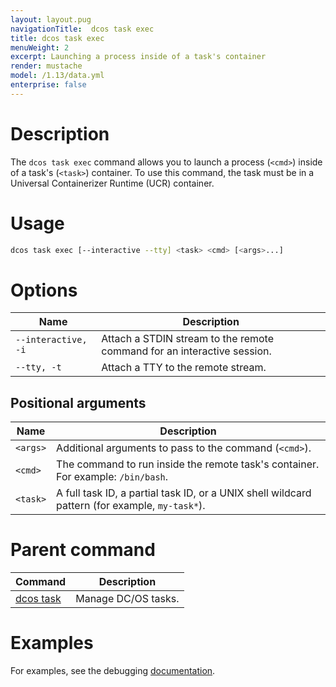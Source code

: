 ```yaml
---
layout: layout.pug
navigationTitle:  dcos task exec
title: dcos task exec
menuWeight: 2
excerpt: Launching a process inside of a task's container
render: mustache
model: /1.13/data.yml
enterprise: false
---
```


# Description
The `dcos task exec` command allows you to launch a process (`<cmd>`) inside of a task's (`<task>`) container. To use this command, the task must be in a Universal Containerizer Runtime (UCR) container.

# Usage

```bash
dcos task exec [--interactive --tty] <task> <cmd> [<args>...]
```

# Options

| Name |  Description |
|---------|-------------|
| `--interactive, -i`   |  Attach a STDIN stream to the remote command for an interactive session. |
| `--tty, -t`   |   Attach a TTY to the remote stream. |

## Positional arguments

| Name |  Description |
|---------|-------------|
| `<args>`   |  Additional arguments to pass to the command (`<cmd>`). |
| `<cmd>`   |  The command to run inside the remote task's container. For example: `/bin/bash`. |
| `<task>`   |   A full task ID, a partial task ID, or a UNIX shell wildcard pattern (for example, `my-task*`). |

# Parent command

| Command | Description |
|---------|-------------|
| [dcos task](/1.13/cli/command-reference/dcos-task/)   | Manage DC/OS tasks. |

# Examples

For examples, see the debugging [documentation](/1.13/monitoring/debugging/).
